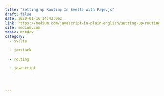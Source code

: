 ```yaml
---
title: "Setting up Routing In Svelte with Page.js"
draft: false
date: 2020-01-16T14:43:06Z
link: https://medium.com/javascript-in-plain-english/setting-up-routing-in-svelte-with-page-js-be428407db46?source=rss------jamstack-5&utm_medium=RSS&utm_source=hune
site: medium.com
topic: Webdev
category:
  - svelte
  
  - jamstack
  
  - routing
  
  - javascript
  
   
  

---
```


